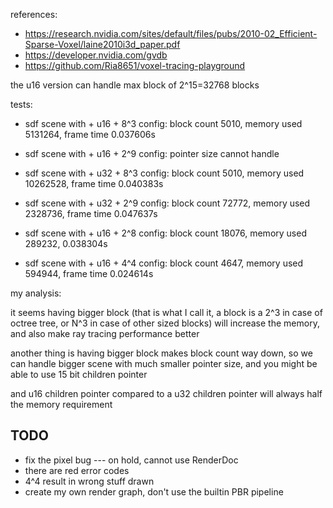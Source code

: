 references:
* https://research.nvidia.com/sites/default/files/pubs/2010-02_Efficient-Sparse-Voxel/laine2010i3d_paper.pdf
* https://developer.nvidia.com/gvdb
* https://github.com/Ria8651/voxel-tracing-playground



the u16 version can handle max block of 2^15=32768 blocks

tests:

* sdf scene with + u16 + 8^3 config: block count 5010, memory used 5131264, frame time 0.037606s
* sdf scene with + u16 + 2^9 config: pointer size cannot handle 

* sdf scene with + u32 + 8^3 config: block count 5010, memory used 10262528, frame time 0.040383s
* sdf scene with + u32 + 2^9 config: block count 72772, memory used 2328736, frame time 0.047637s

* sdf scene with + u16 + 2^8 config: block count 18076, memory used 289232, 0.038304s
* sdf scene with + u16 + 4^4 config: block count 4647, memory used 594944, frame time 0.024614s

my analysis:

it seems having bigger block (that is what I call it, a block is a 2^3 in case of octree tree, or N^3 in case of other sized blocks) will increase the memory, and also make ray tracing performance better

another thing is having bigger block makes block count way down, so we can handle bigger scene with much smaller pointer size, and you might be able to use 15 bit children pointer

and u16 children pointer compared to a u32 children pointer will always half the memory requirement 


## TODO

* fix the pixel bug --- on hold, cannot use RenderDoc
* there are red error codes
* 4^4 result in wrong stuff drawn
* create my own render graph, don't use the builtin PBR pipeline